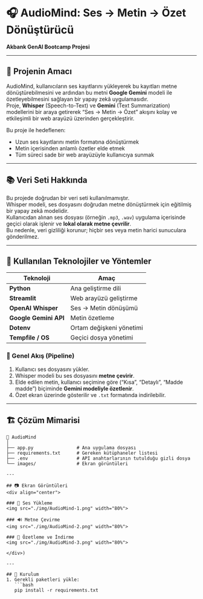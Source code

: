 # 🎧 AudioMind: Ses -> Metin -> Özet Dönüştürücü  
**Akbank GenAI Bootcamp Projesi**

---

## 🎯 Projenin Amacı  
AudioMind, kullanıcıların ses kayıtlarını yükleyerek bu kayıtları metne dönüştürebilmesini ve ardından bu metni **Google Gemini** modeli ile özetleyebilmesini sağlayan bir yapay zekâ uygulamasıdır.  
Proje, **Whisper** (Speech-to-Text) ve **Gemini** (Text Summarization) modellerini bir araya getirerek “Ses → Metin → Özet” akışını kolay ve etkileşimli bir web arayüzü üzerinden gerçekleştirir.

Bu proje ile hedeflenen:
- Uzun ses kayıtlarını metin formatına dönüştürmek  
- Metin içerisinden anlamlı özetler elde etmek  
- Tüm süreci sade bir web arayüzüyle kullanıcıya sunmak  

---

## 📚 Veri Seti Hakkında  
Bu projede doğrudan bir veri seti kullanılmamıştır.  
Whisper modeli, ses dosyasını doğrudan metne dönüştürmek için eğitilmiş bir yapay zekâ modelidir.  
Kullanıcıdan alınan ses dosyası (örneğin `.mp3`, `.wav`) uygulama içerisinde geçici olarak işlenir ve **lokal olarak metne çevrilir**.  
Bu nedenle, veri gizliliği korunur; hiçbir ses veya metin harici sunuculara gönderilmez.

---

## 🧠 Kullanılan Teknolojiler ve Yöntemler  

| Teknoloji | Amaç |
|------------|-------|
| **Python** | Ana geliştirme dili |
| **Streamlit** | Web arayüzü geliştirme |
| **OpenAI Whisper** | Ses → Metin dönüşümü |
| **Google Gemini API** | Metin özetleme |
| **Dotenv** | Ortam değişkeni yönetimi |
| **Tempfile / OS** | Geçici dosya yönetimi |

### 🔧 Genel Akış (Pipeline)
1. Kullanıcı ses dosyasını yükler.  
2. Whisper modeli bu ses dosyasını **metne çevirir**.  
3. Elde edilen metin, kullanıcı seçimine göre (“Kısa”, “Detaylı”, “Madde madde”) biçiminde **Gemini modeliyle özetlenir**.  
4. Özet ekran üzerinde gösterilir ve `.txt` formatında indirilebilir.  

---

## 🏗️ Çözüm Mimarisi  

```text
📁 AudioMind
│
├── app.py                # Ana uygulama dosyası
├── requirements.txt      # Gereken kütüphaneler listesi
├── .env                  # API anahtarlarının tutulduğu gizli dosya
└── images/               # Ekran görüntüleri

---

## 📷 Ekran Görüntüleri  
<div align="center">

### 🎵 Ses Yükleme
<img src="./img/AudioMind-1.png" width="80%">

### 🔊 Metne Çevirme  
<img src="./img/AudioMind-2.png" width="80%">

### 📝 Özetleme ve İndirme
<img src="./img/AudioMind-3.png" width="80%">

</div>)  

---

## 🚀 Kurulum  
1. Gerekli paketleri yükle:  
   ```bash
   pip install -r requirements.txt

